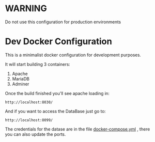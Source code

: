 # WARNING

Do not use this configuration for production environments

# Dev Docker Configuration

This is a minimalist docker configuration for development purposes.

It will start building 3 containers:

1. Apache 
2. MariaDB
3. Adminer

Once the build finished you'll see apache loading in: 

```http://localhost:8030/```

And if you want to access the DataBase just go to: 

``` http://localhost:8099/ ```


The credentials for the datase are in the file [docker-compose.yml](https://github.com/fragotesac/docker-apache-mariadb/blob/master/docker-compose.yml)
, there you can also update the ports.

